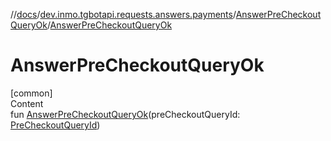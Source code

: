 //[docs](../../../index.md)/[dev.inmo.tgbotapi.requests.answers.payments](../index.md)/[AnswerPreCheckoutQueryOk](index.md)/[AnswerPreCheckoutQueryOk](-answer-pre-checkout-query-ok.md)



# AnswerPreCheckoutQueryOk  
[common]  
Content  
fun [AnswerPreCheckoutQueryOk](-answer-pre-checkout-query-ok.md)(preCheckoutQueryId: [PreCheckoutQueryId](../../dev.inmo.tgbotapi.types/index.md#%5Bdev.inmo.tgbotapi.types%2FPreCheckoutQueryId%2F%2F%2FPointingToDeclaration%2F%5D%2FClasslikes%2F625018081))  



